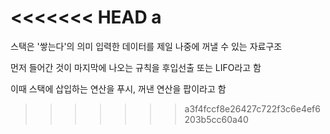 <<<<<<< HEAD
a
=======
<!-- 안냐세염? -->

스택은 '쌓는다'의 의미
입력한 데이터를 제일 나중에 꺼낼 수 있는 자료구조

먼저 들어간 것이 마지막에 나오는 규칙을 후입선출 또는 LIFO라고 함

이때 스택에 삽입하는 연산을 푸시, 꺼낸 연산을 팝이라고 함
>>>>>>> a3f4fccf8e26427c722f3c6e4ef6203b5cc60a40
